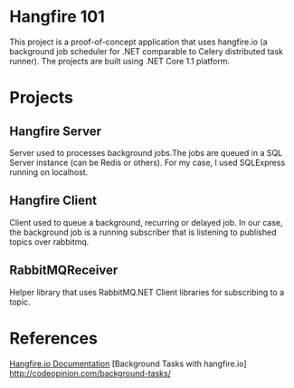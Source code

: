 # Hangfire 101
This project is a proof-of-concept application that uses hangfire.io (a background job scheduler for .NET comparable to Celery distributed task runner). The projects are built using .NET Core 1.1 platform.

# Projects

## Hangfire Server
Server used to processes background jobs.The jobs are queued in a SQL Server instance (can be Redis or others). For my case, I used SQLExpress running on localhost.

## Hangfire Client
Client used to queue a background, recurring or delayed job. In our case, the background job is a running subscriber that is listening to published topics over rabbitmq.

## RabbitMQReceiver
Helper library that uses RabbitMQ.NET Client libraries for subscribing to a topic.

# References

[Hangfire.io Documentation](http://docs.hangfire.io/en/latest/index.html "Hangfire")
[Background Tasks with hangfire.io] http://codeopinion.com/background-tasks/

